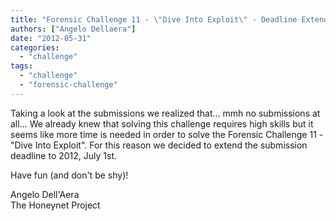 ```yaml
---
title: "Forensic Challenge 11 - \"Dive Into Exploit\" - Deadline Extended"
authors: ["Angelo Dellaera"]
date: "2012-05-31"
categories: 
  - "challenge"
tags: 
  - "challenge"
  - "forensic-challenge"
---
```


Taking a look at the submissions we realized that... mmh no submissions at all... We already knew that solving this challenge requires high skills but it seems like more time is needed in order to solve the Forensic Challenge 11 - "Dive Into Exploit". For this reason we decided to extend the submission deadline to 2012, July 1st.  

Have fun (and don't be shy)!  

Angelo Dell'Aera  
The Honeynet Project
